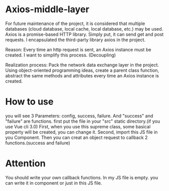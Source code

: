# Axios-middle-layer

For future maintenance of the project, it is considered that multiple databases (cloud database, local cache, local database, etc.) may be used. Axios is a promise-based HTTP library. Simply put, it can send get and post requests. I encapsulated the third-party library axios in the project.

Reason: Every time an http request is sent, an Axios instance must be created. I want to simplify this process. (Decoupling)

Realization process: Pack the network data exchange layer in the project. Using object-oriented programming ideas, create a parent class function, abstract the same methods and attributes every time an Axios instance is created.

# How to use 
you will see 3 Parameters: config, success, failure. And "success" and "failure" are functions.
first put the file in your "src" static directory.(if you use Vue cli 3.0)
First, when you use this supreme class, some basical property will be created, you can change it.
Second, import this JS file in you Component.
Then you can creat an object request to callback 2 functions.(success and failure)


# Attention
You should write your own callback functions. In my JS file is empty. you can write it in component or just in this JS file.
